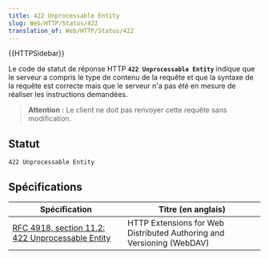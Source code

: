 ```yaml
---
title: 422 Unprocessable Entity
slug: Web/HTTP/Status/422
translation_of: Web/HTTP/Status/422
---
```


{{HTTPSidebar}}

Le code de statut de réponse HTTP **`422 Unprocessable Entity`** indique que le serveur a compris le type de contenu de la requête et que la syntaxe de la requête est correcte mais que le serveur n'a pas été en mesure de réaliser les instructions demandées.

> **Attention :** Le client ne doit pas renvoyer cette requête sans modification.

## Statut

```
422 Unprocessable Entity
```

## Spécifications

| Spécification                                                        | Titre (en anglais)                                                    |
| -------------------------------------------------------------------- | --------------------------------------------------------------------- |
| [RFC 4918, section 11.2: 422 Unprocessable Entity](https://datatracker.ietf.org/doc/html/rfc4918#section-11.2) | HTTP Extensions for Web Distributed Authoring and Versioning (WebDAV) |
